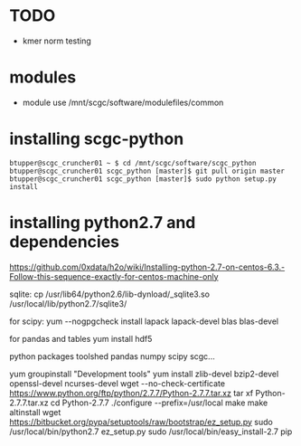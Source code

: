 # TODO
+ kmer norm testing

# modules
+ module use /mnt/scgc/software/modulefiles/common

# installing scgc-python
```
btupper@scgc_cruncher01 ~ $ cd /mnt/scgc/software/scgc_python
btupper@scgc_cruncher01 scgc_python [master]$ git pull origin master
btupper@scgc_cruncher01 scgc_python [master]$ sudo python setup.py install
```

# installing python2.7 and dependencies
https://github.com/0xdata/h2o/wiki/Installing-python-2.7-on-centos-6.3.-Follow-this-sequence-exactly-for-centos-machine-only

sqlite:
cp /usr/lib64/python2.6/lib-dynload/_sqlite3.so /usr/local/lib/python2.7/sqlite3/

for scipy:
yum --nogpgcheck install lapack lapack-devel blas blas-devel

for pandas and tables
yum install hdf5

python packages
toolshed
pandas
numpy
scipy
scgc...

yum groupinstall "Development tools"
yum install zlib-devel bzip2-devel openssl-devel ncurses-devel
wget --no-check-certificate https://www.python.org/ftp/python/2.7.7/Python-2.7.7.tar.xz
tar xf Python-2.7.7.tar.xz
cd Python-2.7.7
./configure --prefix=/usr/local
make
make altinstall
wget https://bitbucket.org/pypa/setuptools/raw/bootstrap/ez_setup.py
sudo /usr/local/bin/python2.7 ez_setup.py
sudo /usr/local/bin/easy_install-2.7 pip
